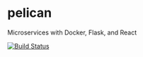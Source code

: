 # pelican
Microservices with Docker, Flask, and React

[![Build Status](https://travis-ci.com/cobobrien/pelican.svg?branch=master)](https://travis-ci.com/cobobrien/pelican)
